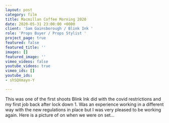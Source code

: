 ```yaml
---
layout: post
category: film
title: Macmillan Coffee Morning 2020
date: 2020-05-31 23:00:00 +0000
client: 'Sam Gainsborough / Blink Ink '
role: 'Props Buyer / Props Stylist '
project_page: true
featured: false
featured_title: ''
images: []
featured_image: ''
vimeo_videos: false
youtube_videos: true
vimeo_ids: []
youtube_ids:
- shSQXmayn-Y

---
```

This was one of the first shoots Blink Ink did with the covid restrictions and my first job back after lock down 1. Was an experience working in a different way with the new regulations in place but I was very pleased to be working again. Here is a picture of on when we were on set... 
